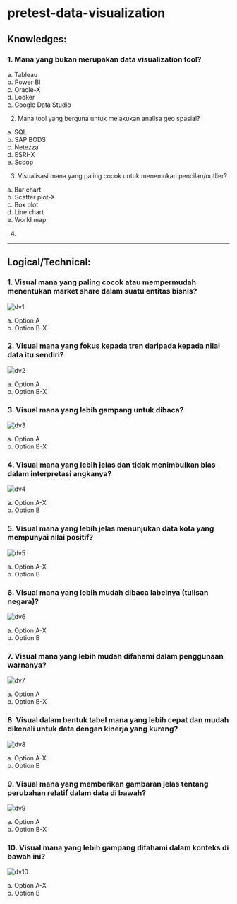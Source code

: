 # pretest-data-visualization

## Knowledges:

### 1. Mana yang bukan merupakan data visualization tool?

a. Tableau
<Br>
b. Power BI
<Br>
c. Oracle-X
<Br>
d. Looker
<Br>
e. Google Data Studio
      
      
      

2. Mana tool yang berguna untuk melakukan analisa geo spasial?

a. SQL
<Br>
b. SAP BODS
<Br>
c. Netezza
<Br>
d. ESRI-X
<Br>
e. Scoop


3. Visualisasi mana yang paling cocok untuk menemukan pencilan/outlier?

a. Bar chart
<Br>
b. Scatter plot-X
<Br>
c. Box plot
<Br>
d. Line chart
<Br>
e. World map


4. 

_____

## Logical/Technical:

### 1. Visual mana yang paling cocok atau mempermudah menentukan market share dalam suatu entitas bisnis?

![dv1](https://user-images.githubusercontent.com/27078712/91199808-943daf00-e728-11ea-9c97-cafe7c7fe09b.PNG)

a. Option A
<Br>
b. Option B-X
      
      
### 2. Visual mana yang fokus kepada tren daripada kepada nilai data itu sendiri?

![dv2](https://user-images.githubusercontent.com/27078712/91200228-175f0500-e729-11ea-9b23-8fab8489a4bc.PNG)


a. Option A
<Br>
b. Option B-X
      

### 3. Visual mana yang lebih gampang untuk dibaca?

![dv3](https://user-images.githubusercontent.com/27078712/91200753-c0a5fb00-e729-11ea-9dab-f4609fd19031.PNG)


a. Option A
<Br>
b. Option B-X

### 4. Visual mana yang lebih jelas dan tidak menimbulkan bias dalam interpretasi angkanya?

![dv4](https://user-images.githubusercontent.com/27078712/91200966-0e226800-e72a-11ea-91c1-e160f22bcc2c.PNG)


a. Option A-X
<Br>
b. Option B

### 5. Visual mana yang lebih jelas menunjukan data kota yang mempunyai nilai positif?

![dv5](https://user-images.githubusercontent.com/27078712/91201191-58a3e480-e72a-11ea-8b49-d8c3ce434269.PNG)


a. Option A-X
<Br>
b. Option B
      
      
### 6. Visual mana yang lebih mudah dibaca labelnya (tulisan negara)?

![dv6](https://user-images.githubusercontent.com/27078712/91201861-2e065b80-e72b-11ea-8aa8-9b12b1c7580d.PNG)


a. Option A-X
<Br>
b. Option B

      
### 7. Visual mana yang lebih mudah difahami dalam penggunaan warnanya?
 
 ![dv7](https://user-images.githubusercontent.com/27078712/91201993-61e18100-e72b-11ea-9fbe-f0c4a8d7345e.PNG)

 
a. Option A
<Br>
b. Option B-X
      

### 8. Visual dalam bentuk tabel mana yang lebih cepat dan mudah dikenali untuk data dengan kinerja yang kurang?

![dv8](https://user-images.githubusercontent.com/27078712/91202247-b97fec80-e72b-11ea-84e5-b44b993d9fbd.PNG)


a. Option A-X
<Br>
b. Option B


### 9. Visual mana yang memberikan gambaran jelas tentang perubahan relatif dalam data di bawah?

![dv9](https://user-images.githubusercontent.com/27078712/91202471-12e81b80-e72c-11ea-8e5b-69fd33596593.PNG)


a. Option A
<Br>
b. Option B-X
      
### 10. Visual mana yang lebih gampang difahami dalam konteks di bawah ini?

![dv10](https://user-images.githubusercontent.com/27078712/91203053-db2da380-e72c-11ea-8537-bb735d86d86f.PNG)

a. Option A-X
<Br>
b. Option B


